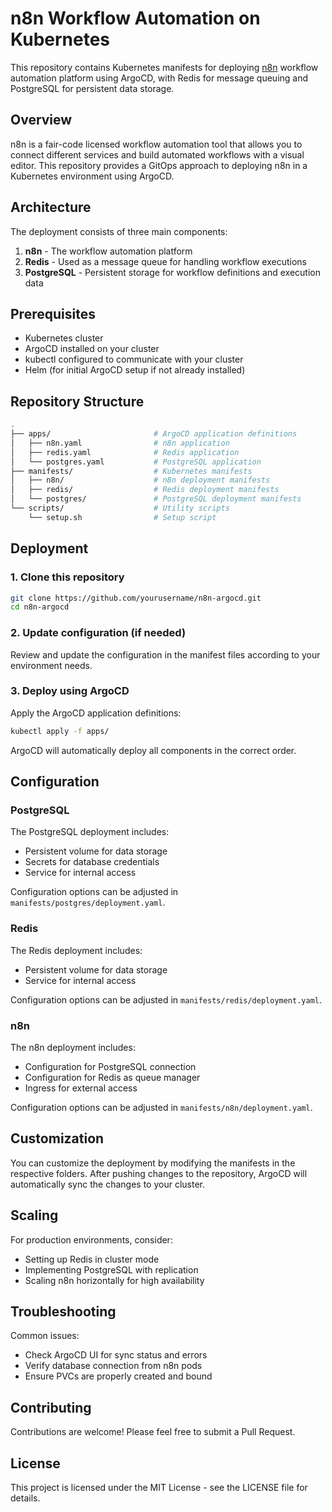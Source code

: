 # n8n Workflow Automation on Kubernetes

This repository contains Kubernetes manifests for deploying [n8n](https://n8n.io/) workflow automation platform using ArgoCD, with Redis for message queuing and PostgreSQL for persistent data storage.

## Overview

n8n is a fair-code licensed workflow automation tool that allows you to connect different services and build automated workflows with a visual editor. This repository provides a GitOps approach to deploying n8n in a Kubernetes environment using ArgoCD.

## Architecture

The deployment consists of three main components:

1. **n8n** - The workflow automation platform
2. **Redis** - Used as a message queue for handling workflow executions
3. **PostgreSQL** - Persistent storage for workflow definitions and execution data

## Prerequisites

- Kubernetes cluster
- ArgoCD installed on your cluster
- kubectl configured to communicate with your cluster
- Helm (for initial ArgoCD setup if not already installed)

## Repository Structure

```bash
.
├── apps/                       # ArgoCD application definitions
│   ├── n8n.yaml                # n8n application
│   ├── redis.yaml              # Redis application
│   └── postgres.yaml           # PostgreSQL application
├── manifests/                  # Kubernetes manifests
│   ├── n8n/                    # n8n deployment manifests
│   ├── redis/                  # Redis deployment manifests
│   └── postgres/               # PostgreSQL deployment manifests
└── scripts/                    # Utility scripts
    └── setup.sh                # Setup script
```

## Deployment

### 1. Clone this repository

```bash
git clone https://github.com/yourusername/n8n-argocd.git
cd n8n-argocd
```

### 2. Update configuration (if needed)

Review and update the configuration in the manifest files according to your environment needs.

### 3. Deploy using ArgoCD

Apply the ArgoCD application definitions:

```bash
kubectl apply -f apps/
```

ArgoCD will automatically deploy all components in the correct order.

## Configuration

### PostgreSQL

The PostgreSQL deployment includes:
- Persistent volume for data storage
- Secrets for database credentials
- Service for internal access

Configuration options can be adjusted in `manifests/postgres/deployment.yaml`.

### Redis

The Redis deployment includes:
- Persistent volume for data storage
- Service for internal access

Configuration options can be adjusted in `manifests/redis/deployment.yaml`.

### n8n

The n8n deployment includes:
- Configuration for PostgreSQL connection
- Configuration for Redis as queue manager
- Ingress for external access

Configuration options can be adjusted in `manifests/n8n/deployment.yaml`.

## Customization

You can customize the deployment by modifying the manifests in the respective folders. After pushing changes to the repository, ArgoCD will automatically sync the changes to your cluster.

## Scaling

For production environments, consider:
- Setting up Redis in cluster mode
- Implementing PostgreSQL with replication
- Scaling n8n horizontally for high availability

## Troubleshooting

Common issues:
- Check ArgoCD UI for sync status and errors
- Verify database connection from n8n pods
- Ensure PVCs are properly created and bound

## Contributing

Contributions are welcome! Please feel free to submit a Pull Request.

## License

This project is licensed under the MIT License - see the LICENSE file for details.
